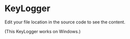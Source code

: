 # KeyLogger

Edit your file location in the source code to see the content.

(This KeyLogger works on Windows.)
